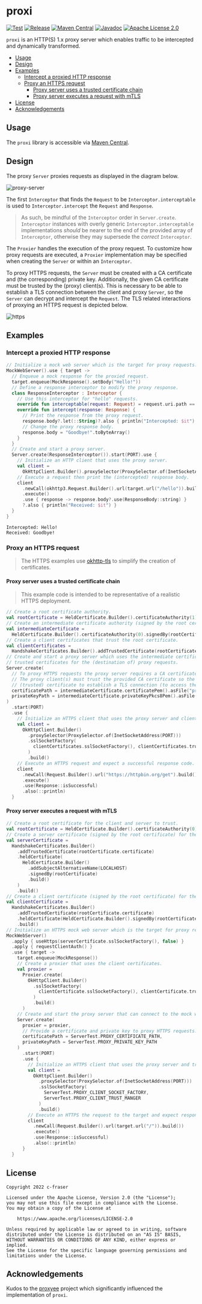 # proxi

[![Test](https://github.com/c-fraser/proxi/workflows/Test/badge.svg)](https://github.com/c-fraser/proxi/actions)
[![Release](https://img.shields.io/github/v/release/c-fraser/proxi?logo=github&sort=semver)](https://github.com/c-fraser/proxi/releases)
[![Maven Central](https://img.shields.io/maven-central/v/io.github.c-fraser/proxi.svg)](https://search.maven.org/search?q=g:io.github.c-fraser%20AND%20a:proxi)
[![Javadoc](https://javadoc.io/badge2/io.github.c-fraser/proxi/javadoc.svg)](https://javadoc.io/doc/io.github.c-fraser/proxi)
[![Apache License 2.0](https://img.shields.io/badge/License-Apache2-blue.svg)](https://www.apache.org/licenses/LICENSE-2.0)

`proxi` is an HTTP(S) 1.x proxy server which enables traffic to be intercepted and dynamically
transformed.

<!--- TOC -->

* [Usage](#usage)
* [Design](#design)
* [Examples](#examples)
  * [Intercept a proxied HTTP response](#intercept-a-proxied-http-response)
  * [Proxy an HTTPS request](#proxy-an-https-request)
    * [Proxy server uses a trusted certificate chain](#proxy-server-uses-a-trusted-certificate-chain)
    * [Proxy server executes a request with mTLS](#proxy-server-executes-a-request-with-mtls)
* [License](#license)
* [Acknowledgements](#acknowledgements)

<!--- END -->

## Usage

The `proxi` library is accessible
via [Maven Central](https://search.maven.org/search?q=g:io.github.c-fraser%20AND%20a:proxi).

## Design

The proxy `Server` proxies requests as displayed in the diagram below.

![proxy-server](docs/proxy-server.png)

The first `Interceptor` that finds the `Request` to be `Interceptor.interceptable` is used
to `Interceptor.intercept` the `Request` and `Response`.

> As such, be mindful of the `Interceptor` order in `Server.create`. `Interceptor` instances with
> overly generic `Interceptor.interceptable` implementations *should* be nearer to the end of the
> provided array of `Interceptor`, otherwise they may supersede the *correct* `Interceptor`.

The `Proxier` handles the execution of the proxy request. To customize how proxy requests are
executed, a `Proxier` implementation may be specified when creating the `Server` or within
an `Interceptor`.

To proxy HTTPS requests, the `Server` must be created with a CA certificate and (the corresponding)
private key. Additionally, the given CA certificate must be trusted by the (proxy) client(s). This
is necessary to be able to establish a TLS connection between the client and proxy `Server`, so
the `Server` can decrypt and intercept the `Request`. The TLS related interactions of proxying an
HTTPS request is depicted below.

![https](docs/https.png)

## Examples

### Intercept a proxied HTTP response

<!--- TEST_NAME Example01Test --> 

<!--- INCLUDE
import io.github.cfraser.proxi.Interceptor
import io.github.cfraser.proxi.Request
import io.github.cfraser.proxi.Response
import io.github.cfraser.proxi.Server
import io.github.cfraser.proxi.ServerTest.Companion.PORT
import okhttp3.OkHttpClient
import okhttp3.ResponseBody
import okhttp3.mockwebserver.MockResponse
import okhttp3.mockwebserver.MockWebServer
import java.net.InetSocketAddress
import java.net.ProxySelector

fun runExample01() { 
----- SUFFIX 
}
-->

```kotlin
// Initialize a mock web server which is the target for proxy requests.
MockWebServer().use { target ->
  // Enqueue a mock response for the proxied request.
  target.enqueue(MockResponse().setBody("Hello!"))
  // Define a response interceptor to modify the proxy response.
  class ResponseInterceptor : Interceptor {
    // Use this interceptor for "hello" requests.
    override fun interceptable(request: Request) = request.uri.path == "/hello"
    override fun intercept(response: Response) {
      // Print the response from the proxy request.
      response.body?.let(::String)?.also { println("Intercepted: $it") }
      // Change the proxy response body.
      response.body = "Goodbye!".toByteArray()
    }
  }
  // Create and start a proxy server.
  Server.create(ResponseInterceptor()).start(PORT).use {
    // Initialize an HTTP client that uses the proxy server.
    val client =
      OkHttpClient.Builder().proxySelector(ProxySelector.of(InetSocketAddress(PORT))).build()
    // Execute a request then print the (intercepted) response body.
    client
      .newCall(okhttp3.Request.Builder().url(target.url("/hello")).build())
      .execute()
      .use { response -> response.body?.use(ResponseBody::string) }
      ?.also { println("Received: $it") }
  }
}
```

```text
Intercepted: Hello!
Received: Goodbye!
```

<!--- KNIT Example01.kt -->
<!--- TEST -->

### Proxy an HTTPS request

> The HTTPS examples use [okhttp-tls](https://github.com/square/okhttp/tree/master/okhttp-tls) to
> simplify the creation of certificates.

#### Proxy server uses a trusted certificate chain

> This example code is intended to be representative of a realistic HTTPS deployment.

<!--- TEST_NAME Example02Test --> 

<!--- INCLUDE
import io.github.cfraser.proxi.Server
import io.github.cfraser.proxi.ServerTest.Companion.PORT
import io.github.cfraser.proxi.ServerTest.Companion.asFile
import okhttp3.OkHttpClient
import okhttp3.Request
import okhttp3.Response
import okhttp3.tls.HandshakeCertificates
import okhttp3.tls.HeldCertificate
import java.net.InetSocketAddress
import java.net.ProxySelector

fun runExample02() { 
----- SUFFIX 
}
-->

```kotlin
// Create a root certificate authority.
val rootCertificate = HeldCertificate.Builder().certificateAuthority(1).build()
// Create an intermediate certificate authority (signed by the root certificate).
val intermediateCertificate =
  HeldCertificate.Builder().certificateAuthority(0).signedBy(rootCertificate).build()
// Create a client certificates that trust the root certificate.
val clientCertificates =
  HandshakeCertificates.Builder().addTrustedCertificate(rootCertificate.certificate).build()
// Create and start a proxy server which uses the intermediate certificate authority to generate
// trusted certificates for the (destination of) proxy requests.
Server.create(
  // To proxy HTTPS requests the proxy server requires a CA certificate and private key.
  // The proxy client(s) must trust the provided CA certificate so the proxy server can generate a
  // (trusted) certificate to establish a TLS connection (to access the proxy request).
  certificatePath = intermediateCertificate.certificatePem().asFile("proxy.pem"),
  privateKeyPath = intermediateCertificate.privateKeyPkcs8Pem().asFile("proxy.key")
)
  .start(PORT)
  .use {
    // Initialize an HTTPS client that uses the proxy server and client certificates.
    val client =
      OkHttpClient.Builder()
        .proxySelector(ProxySelector.of(InetSocketAddress(PORT)))
        .sslSocketFactory(
          clientCertificates.sslSocketFactory(), clientCertificates.trustManager
        )
        .build()
    // Execute an HTTPS request and expect a successful response code.
    client
      .newCall(Request.Builder().url("https://httpbin.org/get").build())
      .execute()
      .use(Response::isSuccessful)
      .also(::println)
  }
```

<!--- KNIT Example02.kt -->
<!--- TEST
true
-->

#### Proxy server executes a request with mTLS

<!--- TEST_NAME Example03Test --> 

<!--- INCLUDE
import io.github.cfraser.proxi.Proxier
import io.github.cfraser.proxi.Server
import io.github.cfraser.proxi.ServerTest
import io.github.cfraser.proxi.ServerTest.Companion.LOCALHOST
import io.github.cfraser.proxi.ServerTest.Companion.PORT
import okhttp3.OkHttpClient
import okhttp3.Request
import okhttp3.Response
import okhttp3.mockwebserver.MockResponse
import okhttp3.mockwebserver.MockWebServer
import okhttp3.tls.HandshakeCertificates
import okhttp3.tls.HeldCertificate
import java.net.InetSocketAddress
import java.net.ProxySelector

fun runExample03() { 
----- SUFFIX 
}
-->

```kotlin
// Create a root certificate for the client and server to trust.
val rootCertificate = HeldCertificate.Builder().certificateAuthority(0).build()
// Create a server certificate (signed by the root certificate) for the mock web server.
val serverCertificate =
  HandshakeCertificates.Builder()
    .addTrustedCertificate(rootCertificate.certificate)
    .heldCertificate(
      HeldCertificate.Builder()
        .addSubjectAlternativeName(LOCALHOST)
        .signedBy(rootCertificate)
        .build()
    )
    .build()
// Create a client certificate (signed by the root certificate) for the client.
val clientCertificate =
  HandshakeCertificates.Builder()
    .addTrustedCertificate(rootCertificate.certificate)
    .heldCertificate(HeldCertificate.Builder().signedBy(rootCertificate).build())
    .build()
// Initialize an HTTPS mock web server which is the target for proxy requests.
MockWebServer()
  .apply { useHttps(serverCertificate.sslSocketFactory(), false) }
  .apply { requestClientAuth() }
  .use { target ->
    target.enqueue(MockResponse())
    // Create a proxier that uses the client certificates.
    val proxier =
      Proxier.create(
        OkHttpClient.Builder()
          .sslSocketFactory(
            clientCertificate.sslSocketFactory(), clientCertificate.trustManager
          )
          .build()
      )
    // Create and start the proxy server that can connect to the mock web server.
    Server.create(
      proxier = proxier,
      // Provide a certificate and private key to proxy HTTPS requests.
      certificatePath = ServerTest.PROXY_CERTIFICATE_PATH,
      privateKeyPath = ServerTest.PROXY_PRIVATE_KEY_PATH
    )
      .start(PORT)
      .use {
        // Initialize an HTTPS client that uses the proxy server and trusts its certificate.
        val client =
          OkHttpClient.Builder()
            .proxySelector(ProxySelector.of(InetSocketAddress(PORT)))
            .sslSocketFactory(
              ServerTest.PROXY_CLIENT_SOCKET_FACTORY,
              ServerTest.PROXY_CLIENT_TRUST_MANGER
            )
            .build()
        // Execute an HTTPS the request to the target and expect response to be successful.
        client
          .newCall(Request.Builder().url(target.url("/")).build())
          .execute()
          .use(Response::isSuccessful)
          .also(::println)
      }
  }
```

<!--- KNIT Example03.kt -->
<!--- TEST
true
-->

## License

    Copyright 2022 c-fraser
    
    Licensed under the Apache License, Version 2.0 (the "License");
    you may not use this file except in compliance with the License.
    You may obtain a copy of the License at
    
        https://www.apache.org/licenses/LICENSE-2.0
    
    Unless required by applicable law or agreed to in writing, software
    distributed under the License is distributed on an "AS IS" BASIS,
    WITHOUT WARRANTIES OR CONDITIONS OF ANY KIND, either express or implied.
    See the License for the specific language governing permissions and
    limitations under the License.

## Acknowledgements

Kudos to the [proxyee](https://github.com/monkeyWie/proxyee) project which significantly influenced
the implementation of `proxi`.
